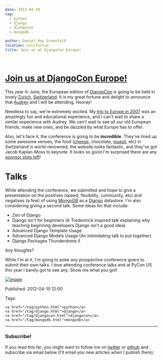 ```yaml
---
date: 2012-04-10
tag:
  - python
  - django
  - djangocon
  - mongodb

author: Daniel Roy Greenfeld
location: California
title: Join us at DjangoCon Europe!
---
```


<div class="twelve wide column">
  <h1 class="ui block header">
    <div class="content">
      <a href="/djangocon-europe.html">Join us at DjangoCon Europe!</a>
    </div>
  </h1>
  <p>
    This year in June, the European edition of
    <a href="http://djangocon.eu" target="_blank">DjangoCon</a> is going to be
    held in lovely
    <a href="https://en.wikipedia.org/wiki/Zurich" target="_blank">Zurich</a>,
    <a href="https://en.wikipedia.org/wiki/Switzerland" target="_blank"
      >Switzerland</a
    >. It is my great fortune and delight to announce that
    <a href="http://audreymroy.com" target="_blank">Audrey</a> and I will be
    attending. Hooray!
  </p>
  <p>
    Needless to say, we're extremely excited. My
    <a
      href="http://dannygreenfeld.blogspot.com/search/label/ploneconf2007"
      target="_blank"
      >trip to Europe in 2007</a
    >
    was an amazingly fun and educational experience, and I can't wait to share a
    similar experience with Audrey. We can't wait to see all our old European
    friends, make new ones, and be dazzled by what Europe has to offer.
  </p>
  <p>
    Also, let's face it, the conference is going to be
    <strong>incredible</strong>. They've lined up some awesome venues, the food
    (<a href="https://en.wikipedia.org/wiki/Raclette" target="_blank">cheese</a
    >, chocolate,
    <a href="http://en.wikipedia.org/wiki/Muesli" target="_blank">muesli</a>,
    etc) in Switzerland is world-renowned, the website looks fantastic, and
    they've got Jacob Kaplan-Moss to keynote. It looks so good I'm surprised
    there are any
    <a href="http://2012.djangocon.eu/sponsors/" target="_blank"
      >sponsor slots left</a
    >!
  </p>
  <h1 id="talks">Talks</h1>
  <p>
    While attending the conference, we submitted and hope to give a presentation
    on the positives (speed, flexibility, community, etc) and negatives (a few)
    of using <a href="http://www.mongodb.org/" target="_blank">MongoDB</a> as a
    <a href="http://djangoproject.com" target="_blank">Django</a> datastore. I'm
    also considering giving a second talk. Some ideas for that include:
  </p>
  <ul>
    <li>Zen of Django</li>
    <li>
      Django isn't for beginners (A Tredennick inspired talk explaining why
      teaching beginning developers Django isn't a good idea)
    </li>
    <li>Advanced Django Template Usage</li>
    <li>Advanced Django Models Usage (An intimidating talk to put together)</li>
    <li>Django Packages Thunderdome II</li>
  </ul>
  <p>Any thoughts?</p>
  <p>
    While I'm at it, I'm going to poke any prospective conference goers to
    submit their own talks. I love attending conference talks and at PyCon US
    this year I barely got to see any. Show me what you got!
  </p>
  <p>
    <a href="http://www.flickr.com/photos/pydanny/1614703646/" target="_blank"
      ><img
        alt="image"
        src="http://farm3.staticflickr.com/2339/1614703646_2e2610162a.jpg"
    /></a>
  </p>
  <p>Published: 2012-04-10 12:00</p>
  <p>
    Tags:

    <a href="/tag/python.html">python</a>
    <a href="/tag/django.html">django</a>
    <a href="/tag/djangocon.html">djangocon</a>
    <a href="/tag/mongodb.html">mongodb</a>
  </p>
  <hr />
  <h3 class="ui header">Subscribe!</h3>
  <p>
    If you read this far, you might want to follow me on
    <a href="https://twitter.com/pydanny">twitter</a> or
    <a href="https://github.com/pydanny">github</a> and subscribe via email
    below (I'll email you new articles when I publish them).
  </p>
   
</div>
